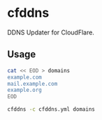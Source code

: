 # cfddns

DDNS Updater for CloudFlare.

## Usage

```bash
cat << EOD > domains
example.com
mail.example.com
example.org
EOD

cfddns -c cfddns.yml domains
```
